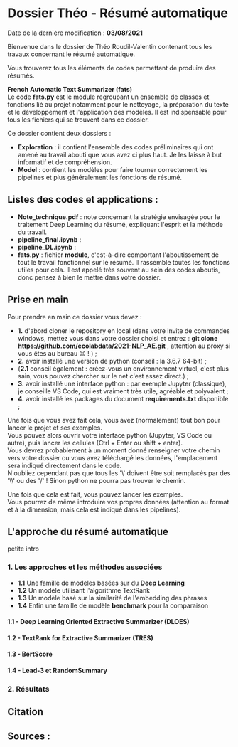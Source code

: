 # Dossier Théo - Résumé automatique

Date de la dernière modification : **03/08/2021**

Bienvenue dans le dossier de Théo Roudil-Valentin contenant tous les travaux concernant le résumé automatique.

Vous trouverez tous les éléments de codes permettant de produire des résumés.

**French Automatic Text Summarizer (fats)**  
Le code __fats.py__ est le module regroupant un ensemble de classes et fonctions lié au projet notamment pour le nettoyage, la préparation du texte et le développement et l'application des modèles. Il est indispensable pour tous les fichiers qui se trouvent dans ce dossier. 

Ce dossier contient deux dossiers :
* **Exploration** : il contient l'ensemble des codes préliminaires qui ont amené au travail abouti que vous avez ci plus haut. Je les laisse à but informatif et de compréhension.
* **Model** : contient les modèles pour faire tourner correctement les pipelines et plus généralement les fonctions de résumé.

## Listes des codes et applications :

* __Note_technique.pdf__ : note concernant la stratégie envisagée pour le traitement Deep Learning du résumé, expliquant l'esprit et la méthode du travail.
* __pipeline_final.ipynb__ :
* __pipeline_DL.ipynb__ :
* __fats.py__ : fichier **module**, c'est-à-dire comportant l'aboutissement de tout le travail fonctionnel sur le résumé. Il rassemble toutes les fonctions utiles pour cela. Il est appelé très souvent au sein des codes aboutis, donc pensez à bien le mettre dans votre dossier.

## Prise en main 

Pour prendre en main ce dossier vous devez :
* **1.** d'abord cloner le repository en local (dans votre invite de commandes windows, mettez vous dans votre dossier choisi et entrez : **git clone https://github.com/ecolabdata/2021-NLP_AE.git** , attention au proxy si vous êtes au bureau 😉 ! ) ;
* **2.** avoir installé une version de python (conseil : la 3.6.7 64-bit) ;
* (**2.1** conseil également : créez-vous un environnement virtuel, c'est plus sain, vous pouvez chercher sur le net c'est assez direct.) ;
* **3.** avoir installé une interface python : par exemple Jupyter (classique), je conseille VS Code, qui est vraiment très utile, agréable et polyvalent ;
* **4.** avoir installé les packages du document __requirements.txt__ disponible ;

Une fois que vous avez fait cela, vous avez (normalement) tout bon pour lancer le projet et ses exemples.  
Vous pouvez alors ouvrir votre interface python (Jupyter, VS Code ou autre), puis lancer les cellules (Ctrl + Enter ou shift + enter).  
Vous devrez probablement à un moment donné renseigner votre chemin vers votre dossier ou vous avez téléchargé les données, l'emplacement sera indiqué directement dans le code.  
N'oubliez cependant pas que tous les '\\' doivent être soit remplacés par des '\\\\' ou des '/' ! Sinon python ne pourra pas trouver le chemin.  

Une fois que cela est fait, vous pouvez lancer les exemples.  
Vous pourrez de même introduire vos propres données (attention au format et à la dimension, mais cela est indiqué dans les pipelines).

## L'approche du résumé automatique

petite intro

### 1. Les approches et les méthodes associées

* **1.1** Une famille de modèles basées sur du __Deep Learning__
* **1.2** Un modèle utilisant l'algorithme TextRank
* **1.3** Un modèle basé sur la similarité de l'embedding des phrases
* **1.4** Enfin une famille de modèle __benchmark__ pour la comparaison

#### 1.1 - Deep Learning Oriented Extractive Summarizer (DLOES)
#### 1.2 - TextRank for Extractive Summarizer (TRES)
#### 1.3 - BertScore
#### 1.4 - Lead-3 et RandomSummary

### 2. Résultats 

## Citation

## Sources :
